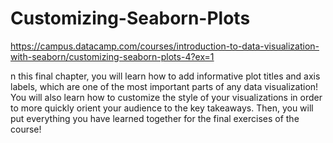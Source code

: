 # Customizing-Seaborn-Plots
https://campus.datacamp.com/courses/introduction-to-data-visualization-with-seaborn/customizing-seaborn-plots-4?ex=1

n this final chapter, you will learn how to add informative plot titles and axis labels, which are one of the most important parts of any data visualization! You will also learn how to customize the style of your visualizations in order to more quickly orient your audience to the key takeaways. Then, you will put everything you have learned together for the final exercises of the course!
